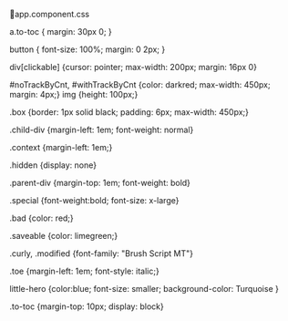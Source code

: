 🎇app.component.css 


a.to-toc { margin: 30px 0; }

button { font-size: 100%; margin: 0 2px; }

div[clickable] {cursor: pointer; max-width: 200px; margin: 16px 0}

#noTrackByCnt, #withTrackByCnt {color: darkred; max-width: 450px; margin: 4px;}
img {height: 100px;}

.box {border: 1px solid black; padding: 6px; max-width: 450px;}

.child-div {margin-left: 1em; font-weight: normal}

.context {margin-left: 1em;}

.hidden {display: none}

.parent-div {margin-top: 1em; font-weight: bold}

.special {font-weight:bold; font-size: x-large}

.bad {color: red;}

.saveable {color: limegreen;}

.curly, .modified {font-family: "Brush Script MT"}

.toe {margin-left: 1em; font-style: italic;}

little-hero {color:blue; font-size: smaller; background-color: Turquoise }

.to-toc {margin-top: 10px; display: block}
